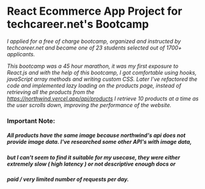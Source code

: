 # React Ecommerce App Project for techcareer.net's Bootcamp

*I applied for a free of charge bootcamp, organized and instructed by techcareer.net and became one of 23 students selected out of 1700+ applicants.*

*This bootcamp was a 45 hour marathon, it was my first exposure to React.js and with the help of this bootcamp, I got comfortable using hooks,
javaScript array methods and writing custom CSS. Later I've refactored the code and implemented lazy loading on the products page, instead of
 retrieving all the products from the https://northwind.vercel.app/api/products I retrieve 10 products at a time as the user scrolls down, improving
 the performance of the website.*
### Important Note:

##### All products have the same image because northwind's api does not provide image data. I've researched some other API's with image data,
##### but I can't seem to find it suitable for my usecase, they were either extremely slow ( high latency ) or not descriptive enough docs or
##### paid / very limited number of requests per day.
